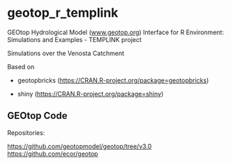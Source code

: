# geotop_r_templink
GEOtop Hydrological Model (www.geotop.org)  Interface for R Environment: Simulations and Examples  - TEMPLINK project 

Simulations over the Venosta Catchment

Based on 

* geotopbricks (https://CRAN.R-project.org/package=geotopbricks)

* shiny   (https://CRAN.R-project.org/package=shiny)

    
  


## GEOtop Code 


Repositories:

https://github.com/geotopmodel/geotop/tree/v3.0
https://github.com/ecor/geotop


